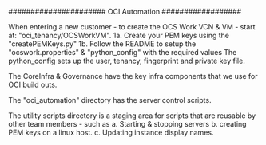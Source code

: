 ###################### OCI Automation ##################

When entering a new customer - to create the OCS Work VCN & VM - start at:
"oci_tenancy/OCSWorkVM".
   1a.  Create your PEM keys using the "createPEMKeys.py"
   1b. Follow the README to setup the "ocswork.properties" & "python_config" with the required values
       The python_config sets up the user, tenancy, fingerprint and private key file.


The CoreInfra & Governance have the key infra components that we use for OCI build outs.

The "oci_automation" directory has the server control scripts.

The utility scripts directory is a staging area for scripts that are reusable by other team members - such as
a.  Starting & stopping servers
b.  creating PEM keys on a linux host.
c.  Updating instance display names.

